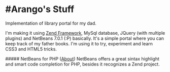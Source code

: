 #Arango's Stuff
========

Implementation of library portal for my dad.

I'm making it using [Zend Framework](http://http://framework.zend.com/), MySql database, JQuery (with multiple plugins) and NetBeans 7.0.1 (:P) basically.
It's a simple portal where you can keep track of my father books. I'm using it to try, experiment and learn CSS3 and HTML5 tricks.

##### NetBeans for PHP ([About](http://netbeans.org/features/php/))
NetBeans offers a great sintax highlight and smart code completion for PHP, besides it recognizes a Zend project.

